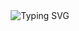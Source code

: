 <div align="center">
    <img
        src="https://readme-typing-svg.herokuapp.com?font=ShadowsIntoLightsize=50&duration=5500&color=fc7b03&background=FF673200&center=true&vCenter=true&lines=Hola,+my+name +is+Ivan;Bienvenido+en+mi+GitHub"
            alt="Typing SVG"
        />
    </a>
</p>
</div>
